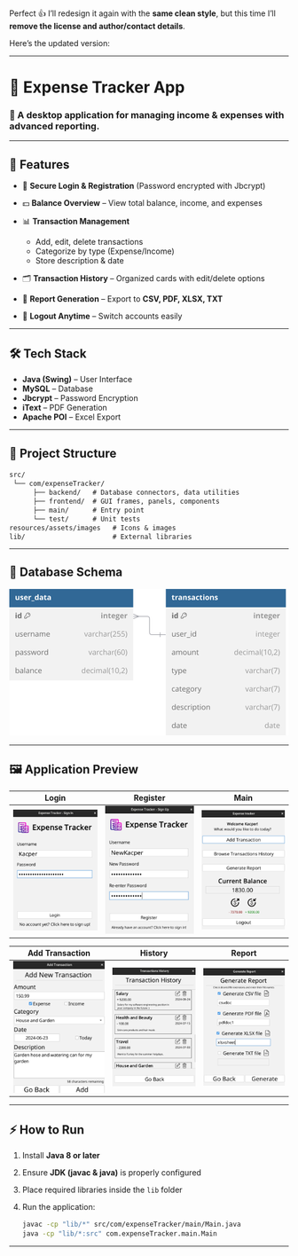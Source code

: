 Perfect 👍 I’ll redesign it again with the **same clean style**, but this time I’ll **remove the license and author/contact details**.

Here’s the updated version:

---

# 💸 Expense Tracker App

### 📌 A desktop application for managing income & expenses with advanced reporting.

---

## 🚀 Features

* 🔐 **Secure Login & Registration** (Password encrypted with Jbcrypt)
* 💵 **Balance Overview** – View total balance, income, and expenses
* 📊 **Transaction Management**

  * Add, edit, delete transactions
  * Categorize by type (Expense/Income)
  * Store description & date
* 🗂 **Transaction History** – Organized cards with edit/delete options
* 📑 **Report Generation** – Export to **CSV, PDF, XLSX, TXT**
* 🔄 **Logout Anytime** – Switch accounts easily

---

## 🛠️ Tech Stack

* **Java (Swing)** – User Interface
* **MySQL** – Database
* **Jbcrypt** – Password Encryption
* **iText** – PDF Generation
* **Apache POI** – Excel Export

---

## 📂 Project Structure

```
src/
 └── com/expenseTracker/
      ├── backend/   # Database connectors, data utilities
      ├── frontend/  # GUI frames, panels, components
      ├── main/      # Entry point
      └── test/      # Unit tests
resources/assets/images   # Icons & images
lib/                      # External libraries
```

---

## 📜 Database Schema

<div align="center">
  <img src="./assets/images/screenshots/database-schema.svg" alt="Database Schema" />
</div>

---

## 🖼️ Application Preview

| Login                                                              | Register                                                              | Main                                                              |
| ------------------------------------------------------------------ | --------------------------------------------------------------------- | ----------------------------------------------------------------- |
| <img src="assets/images/screenshots/login-frame.png" width="250"/> | <img src="assets/images/screenshots/register-frame.png" width="250"/> | <img src="assets/images/screenshots/main-frame.png" width="250"/> |

| Add Transaction                                                              | History                                                                                 | Report                                                                       |
| ---------------------------------------------------------------------------- | --------------------------------------------------------------------------------------- | ---------------------------------------------------------------------------- |
| <img src="assets/images/screenshots/add-transaction-frame.png" width="250"/> | <img src="assets/images/screenshots/browse-transaction-history-frame.png" width="250"/> | <img src="assets/images/screenshots/generate-report-frame.png" width="250"/> |

---

## ⚡ How to Run

1. Install **Java 8 or later**
2. Ensure **JDK (javac & java)** is properly configured
3. Place required libraries inside the `lib` folder
4. Run the application:

   ```bash
   javac -cp "lib/*" src/com/expenseTracker/main/Main.java
   java -cp "lib/*:src" com.expenseTracker.main.Main
   ```

---
